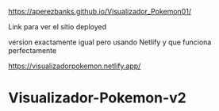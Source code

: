 https://aperezbanks.github.io/Visualizador_Pokemon01/

Link para ver el sitio deployed

version exactamente igual pero usando Netlify 
y que funciona perfectamente 

https://visualizadorpokemon.netlify.app/
# Visualizador-Pokemon-v2
